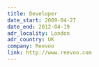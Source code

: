 ```yaml
---
title: Developer
date_start: 2009-04-27
date_end: 2012-04-19
adr_locality: London
adr_country: UK
company: Reevoo
link: http://www.reevoo.com
---
```

